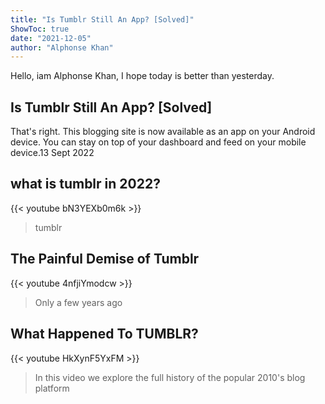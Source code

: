 ```yaml
---
title: "Is Tumblr Still An App? [Solved]"
ShowToc: true 
date: "2021-12-05"
author: "Alphonse Khan" 
---
```


Hello, iam Alphonse Khan, I hope today is better than yesterday.
## Is Tumblr Still An App? [Solved]
That's right. This blogging site is now available as an app on your Android device. You can stay on top of your dashboard and feed on your mobile device.13 Sept 2022

## what is tumblr in 2022?
{{< youtube bN3YEXb0m6k >}}
>tumblr

## The Painful Demise of Tumblr
{{< youtube 4nfjiYmodcw >}}
>Only a few years ago 

## What Happened To TUMBLR?
{{< youtube HkXynF5YxFM >}}
>In this video we explore the full history of the popular 2010's blog platform 

